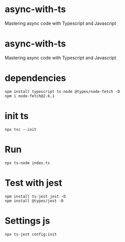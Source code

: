 # async-with-ts

Mastering async code with Typescript and Javascript

# async-with-ts

Mastering async code with Typescript and Javascript

# dependencies

```
npm install typescript ts-node @types/node-fetch -D
npm i node-fetch@2.6.1

```

# init ts

```
npx tsc --init
```

# Run

```
npx ts-node index.ts
```

# Test with jest

```
npm install ts-jest jest -D
npm install @types/jest -D

```

# Settings js

```
npx ts-jest config:init
```
